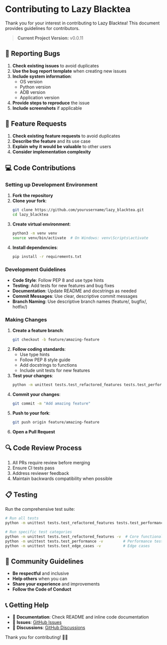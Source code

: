 # Contributing to Lazy Blacktea

Thank you for your interest in contributing to Lazy Blacktea! This document provides guidelines for contributors.

> **Current Project Version:** v0.0.11

## 🐛 Reporting Bugs

1. **Check existing issues** to avoid duplicates
2. **Use the bug report template** when creating new issues
3. **Include system information**:
   - OS version
   - Python version
   - ADB version
   - Application version
4. **Provide steps to reproduce** the issue
5. **Include screenshots** if applicable

## 🚀 Feature Requests

1. **Check existing feature requests** to avoid duplicates
2. **Describe the feature** and its use case
3. **Explain why it would be valuable** to other users
4. **Consider implementation complexity**

## 💻 Code Contributions

### Setting up Development Environment

1. **Fork the repository**
2. **Clone your fork**:
   ```bash
   git clone https://github.com/yourusername/lazy_blacktea.git
   cd lazy_blacktea
   ```
3. **Create virtual environment**:
   ```bash
   python3 -m venv venv
   source venv/bin/activate  # On Windows: venv\Scripts\activate
   ```
4. **Install dependencies**:
   ```bash
   pip install -r requirements.txt
   ```

### Development Guidelines

- **Code Style**: Follow PEP 8 and use type hints
- **Testing**: Add tests for new features and bug fixes
- **Documentation**: Update README and docstrings as needed
- **Commit Messages**: Use clear, descriptive commit messages
- **Branch Naming**: Use descriptive branch names (feature/, bugfix/, hotfix/)

### Making Changes

1. **Create a feature branch**:
   ```bash
   git checkout -b feature/amazing-feature
   ```
2. **Follow coding standards**:
   - Use type hints
   - Follow PEP 8 style guide
   - Add docstrings to functions
   - Include unit tests for new features
3. **Test your changes**:
   ```bash
   python -m unittest tests.test_refactored_features tests.test_performance tests.test_edge_cases
   ```
4. **Commit your changes**:
   ```bash
   git commit -m "Add amazing feature"
   ```
5. **Push to your fork**:
   ```bash
   git push origin feature/amazing-feature
   ```
6. **Open a Pull Request**

## 🔍 Code Review Process

1. All PRs require review before merging
2. Ensure CI tests pass
3. Address reviewer feedback
4. Maintain backwards compatibility when possible

## 📋 Testing

Run the comprehensive test suite:

```bash
# Run all tests
python -m unittest tests.test_refactored_features tests.test_performance tests.test_edge_cases -v

# Run specific test categories
python -m unittest tests.test_refactored_features -v  # Core functionality
python -m unittest tests.test_performance -v         # Performance tests
python -m unittest tests.test_edge_cases -v          # Edge cases
```

## 🤝 Community Guidelines

- **Be respectful** and inclusive
- **Help others** when you can
- **Share your experience** and improvements
- **Follow the Code of Conduct**

## 📞 Getting Help

- 📖 **Documentation**: Check README and inline code documentation
- 🐛 **Issues**: [GitHub Issues](https://github.com/yourusername/lazy_blacktea/issues)
- 💬 **Discussions**: [GitHub Discussions](https://github.com/yourusername/lazy_blacktea/discussions)

Thank you for contributing! 🍵✨
